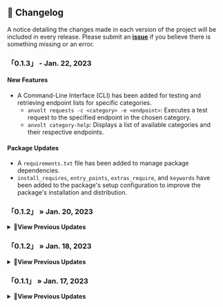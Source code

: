 ## <span class="emoji">📜</span> Changelog

A notice detailing the changes made in each version of the project will be included in every release.
Please submit an **[issue](https://github.com/Stawa/anvolt.py/issues)** if you believe there is something missing or an error.

### 「0.1.3」 - Jan. 22, 2023

#### New Features

- A Command-Line Interface (CLI) has been added for testing and retrieving endpoint lists for specific categories.
    - `anvolt requests -c <category> -e <endpoint>`: Executes a test request to the specified endpoint in the chosen category.
    - `anvolt category-help`: Displays a list of available categories and their respective endpoints.

#### Package Updates

- A `requirements.txt` file has been added to manage package dependencies.
- `install_requires`, `entry_points`, `extras_require`, and `keywords` have been added to the package's setup configuration to improve the package's installation and distribution.

### 「0.1.2」 » Jan. 20, 2023

<details>
    <summary><span class="emoji">📄</span><b>View Previous Updates</b></summary>

#### Added Features

- A new `Games` class has been added, which allows fetching games category from the API.

#### Removed Features

- Imports for `Utils`, `Trivia`, and `Updater` have been removed as they were causing errors.

##### Package Updates

- Additional classifiers, `Typing :: Typed` and `Intended Audience :: Developers`, have been added to the package metadata.

</details>

### 「0.1.2」 » Jan. 18, 2023

<details>
    <summary><span class="emoji">📄</span><b>View Previous Updates</b></summary>

#### New Features

- Added import for Utils, Trivia, and Updater modules to the `anvolt.__init__.py` file to make it more easier to use them across the project

##### Bug Fixes

- Resolved an issue with the status_code on the \_make_request function to ensure it returns the correct status code.

##### Package Updates

- Updated the package description in the `setup.py`

</details>

### 「0.1.1」 » Jan. 17, 2023

<details>
    <summary><span class="emoji">📄</span><b>View Previous Updates</b></summary>
    <i>This version is in alpha or pre-release stage, any identified bugs or issues will be addressed in future updates</i>
</details>
